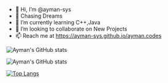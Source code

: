 - 👋 Hi, I’m @ayman-sys
- 👀 Chasing Dreams
- 🌱 I’m currently learning C++,Java
- 💞️ I’m looking to collaborate on New Projects
- 📫 Reach me at https://ayman-sys.github.io/ayman.codes

![Ayman's GitHub stats](https://github-readme-stats.vercel.app/api?username=ayman-sys&count_private=true)


![Ayman's GitHub stats](https://github-readme-stats.vercel.app/api?username=ayman-sys&show_icons=true&theme=radical)



[![Top Langs](https://github-readme-stats.vercel.app/api/top-langs/?username=ayman-sys&layout=compact)](https://github.com/anuraghazra/github-readme-stats)

<!---
ayman-sys/ayman-sys is a ✨ special ✨ repository because its `README.md` (this file) appears on your GitHub profile.
You can click the Preview link to take a look at your changes.
--->
